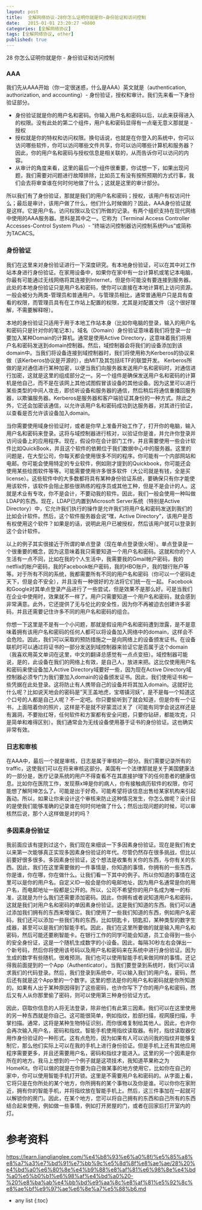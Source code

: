 ```yaml
---
layout: post
title:  全解网络协议-28你怎么证明你就是你~身份验证和访问控制
date:   2015-01-01 23:20:27 +0800
categories: [全解网络协议]
tags: [全解网络协议, other]
published: true
---
```




28 你怎么证明你就是你 - 身份验证和访问控制
### AAA

我们先从AAA开始（你一定很迷惑，什么是AAA）英文就是（authentication, authorization, and accounting）- 身份验证，授权和审计。我们先来看一下身份验证部分。

* 身份验证就是你的用户名和密码。你输入用户名和密码以后，以此来获得进入的权限。没有此处的第二个组件，用户名和密码显得有一点毫无意义那就是 - 授权
* 授权就是你的特权和访问权限。换句话说，也就是在你登入的系统中，你可以访问哪些软件，你可以访问哪些文件共享，你可以访问哪些计算机和服务器？因此，你的用户名和密码与授权信息是相关联的，从而告诉你可以访问的内容。
* 从审计的角度来看，这里的最后一个组件很重要，你试想一下，如果出现问题，我们需要对问题进行故障排除，比如员工有没有按照预期的方式行事，我们会去将审查谁在何时何地做了什么；这就是这里的审计部分。

所以我们有了身份验证，那就是我们的用户名和密码；授权，该用户有权访问什么；最后是审计，该用户做了什么，他们什么时候做的？因此，AAA身份验证就是这样。它是用户名，访问权限以及它们所做的记录。有两个组织支持在现代网络中使用的AAA服务器。思科是其中之一。它称为（Terminal Access Controller Accesses-Control System Plus）- “终端访问控制器访问控制系统Plus”或简称为TACACS。

### 身份验证

我们在这里来对身份验证进行一下深度研究。有本地身份验证，可以在其中对工作站本身进行身份验证。在家用设备中，如果你在家中有一台计算机或笔记本电脑，你最有可能通过无线网络将其连接到Internet，但是你可能没有要连接到服务器。此处的本地身份验证只是用户名和密码，使你可以直接在本地计算机上访问资源。一般会被分为两类-管理员和普通用户。与管理员相比，通常普通用户只是具有查看的权限，而管理员具有在工作站上配置的权限，尤其是对配置文件（这个很好理解，不需要解释呀）。

本地的身份验证只适用于用于本地工作站本身（比如你电脑的登录，输入的用户名和密码只是针对你的笔记本）。域名（Domain）身份验证意味着我们将登录一台要加入某种Domain的计算机。通常是使用Active Directory，这意味着我们将用户名和密码发送到domain控制器。然后，域控制器会将我们的设备添加到该domain中。当我们将设备连接到域控制器时，我们将使用称为Kerberos的协议来做（该Kerberos协议是开源的），由MIT及其包括IETF的联盟开发。 Kerberos所做的是对通信进行某种加密，以便当我们向服务器发送用户名和密码时，对通信进行加密，这就是这里的组成部分之一。另一个组件是确保发送用户名和密码的计算机是他自己，而不是在该网上其他试图假冒该设备的其他设备。因为这里可以进行某些类型的中间人攻击，即侦听设备和服务器的通信，然后稍后将通信重播回服务器，以欺骗服务器。Kerberos是服务器和客户端验证其身份的一种方式。除此之外，它还会加密该通信，以允许该用户名和密码成功到达服务器，对其进行验证，以查看是否允许该设备加入domain。

当你需要使用域身份验证时，或者是你早上准备开始工作了，打开你的电脑，输入用户名和密码来登录。这将与域控制器进行核对，以验证你是谁，并允许你登录并访问设备上的应用程序。现在，假设你在会计部门工作，并且需要使用一些会计软件比如QuickBook，并且这个软件的依赖位于我们数据中心中的服务器。这里的问题是，在大型公司，你每天都会使用很多不同的程序。你可能有一个内部网站和电邮。你可能会使用特定的专业软件，例如刚才提到的Quickbook，你可能还会使用某些绘图软件等等。可能需要使用许多很多软件（大公司就是有钱，全是买license）。这些软件中的大多数都将具有某种身份验证系统，要确保只有你才能使用该软件，该软件会阻止那些很熟练的程序员或其他工种，但是不是会计的人。这就是术业有专攻，你不是会计，不要动我的软件。因此，我们一般会使用一种叫做LDAP的东西。现在，LDAP已内置到Microsoft Server系统（特别是Active Directory）中，它允许我们执行的操作是允许我们将用户名和密码发送到我们的比如会计软件。然后，这个软件服务器会说“嘿，Active Directory”，该用户是否有权使用这个软件？如果是的话，说明此用户已被授权，然后该用户就可以登录到这个会计软件。

以上的例子其实很接近于所谓的单点登录（现在单点登录很火呀）。单点登录是一个很重要的概念，因为这意味着我只需要知道一个用户名和密码。这就和你的个人生活有一点不同，比如在我的个人生活中，我需要我的Gmail帐户密码，我的netflix的帐户密码，我的Facebook帐户密码，我的HBO账户，我的银行账户等等。对于所有不同的系统，我都需要所有不同的用户名和密码（你可以一个密码走天下，但是会不安全），并且没有一种很好的方法将它们统一在一起。 Facebook和Google对其单点登录产品进行了一些尝试，但是效果不是那么好。可是当我们在企业中使用时，效果就不一样了。用户只需要知道一个用户名和密码，就会感到非常满意。此外，它还提供了无与伦比的安全性，因为你不再被迫去创建许多密码，并且还需要记住许多不同的用户名和密码的组合。

你想一下这里是不是有一个小问题，那就是假设用户名和密码遭到泄露，是不是意味着拥有该用户名和密码的任何人都可以将设备加入网络中的domain，这样会不会危险。因此，我们可以采取的预防措施之一是向网络上的设备颁发证书。在设备联机时可以通过将证书的一部分发送到域控制器来验证它是否属于这个domain（我喜欢用英文单词在这里，中文的翻译总感觉有一点点变扭）。域控制器可能说，是的，此设备在我们的网络上有效，是自己人，放进来把。这比仅使用用户名和密码来使设备加入Active Directory域要好一些，因为现在Active Directory域控制器必须专门为我们要加入domain的设备颁发证书。因此，我们使用证书和一些凭据在此处登录。这将防止有人携带自己的设备并将其加入domain。这就好比什么呢？比如说天地会的密码是”天王盖地虎，宝塔镇河妖“，是不是每一个知道这个口号的人都是自己人呢？不一定吧。你只要偷听到了就会知道，但是你有一个证书，上面陪着你的照片，这样是不是就不好蒙混过关了（可能有同学会说这样还是有漏洞，不要抬扛呀，任何软件和方案都有安全问题，只要你钻研，都能攻克，只是简单和难得区别）。我们通常会为无线设备使用基于证书的身份验证。这也确实非常有效。

### 日志和审核

在AAA中，最后一个就是审核，日志是属于审核的一部分。我们需要记录所有的traffic，这使我们可以在将来审核这部分。美国有一个法律那就是关于美国健康法的一部分是，医疗记录系统的用户不得查看不在其直接护理下的任何患者的健康信息。比如你在医院工作，发现蔡x坤是你的病人，你有接触病历软件的权限，你可能想了解阿坤怎么了。可能是出于好奇。可能希望将该信息出售给某家机构来引起轰动。所以，如果让你来设计这个审核来防止这种情况发生，你怎么做呢？设计目的是使我们能够准确的记录谁在何时何地做了什么；然后出现问题的时候，可以审核然后说，那个人这样做是对的吗？

### 多因素身份验证

我前面应该有提到过这个，我们现在来细谈一下多因素身份验证。现在是我们有史以来第一次能够真正实现多因素身份验证的年代。尽管仍然存在很多挑战，但比以前要好很多很多。多因素身份验证，这个想法是收集有关你的东西，与你有关的东西。因此，我们在这里需要做的一件事情是，你知道的事情，你拥有的一些东西，你是谁，你在哪，你在做什么。让我们看一下其中的例子。所以你知道的事情在这里可以是你的用户名。自定义ID一般会是你的电邮地址，因为用户名通常是你的用户名，而电邮地址一般都是公开的。所以，公司不希望你的用户名成为唯一的标准，这就是为什么我们还需要添加密码。因此，你拥有或者说知道用户名和密码，这就是我们对用户名和密码的单因素身份验证。这是我们知道的东西。我们可以通过添加我们拥有的东西来增强它。我们使用了一些我们知道的东西，例如用户名密码，我们还可以添加一些我们有的东西，比如钥匙卡，钥匙扣，某种类型的数字生成器，甚至可以是我们的智能手机。因此，我们在这里所要做的就是输入用户名和密码，然后可能还要刷智能卡。在银行工作的同学可能会知道，员工会得到一些小的安全身份证，这是一个随机生成数字的小设备。因此，每隔30秒左右会弹出一个新号码，然后你将使用该号码以及用户名和密码来在系统中进行身份验证。因为生成的数字有些随机，很难预测。我们也可以使用智能手机来做同样的事情。还记得我前面提到的一个App（Authenticator）。当我们要登录到系统时，我们可以请求我们的代码登录。然后，我们登录到系统中，可以输入我们的用户名，密码，然后还有就是这个App里的一个数字。这里的想法是你的用户名和密码就是你所知道的。如果有人出于某种原因得到了这些密码，也许你写下了你的用户名和密码，然后又有人从你那里偷了密码，则可以使用第三种身份验证方式。

因此，窃取你信息的人将无法登录，除非他们有此第三因素。我们可以在这里使用的另一种东西就是你自己。这可能很简单，例如指纹，脸部扫描，视网膜扫描，手掌扫描。通常，这将是某种生物特征识别，而你很难复制给其他人。因此，也许你会再次输入用户名，密码和指纹。智能手机使用指纹读取器。有时，指纹读取器仅用作身份验证的一种形式。这有点危险，因为如果有人可以访问我的指纹并能够复制它，那么他们实际上可以在我的手机上进行身份验证。但是手机上还有其他应用程序需要更多，并且还需要用户名，密码和指纹才能进入。这里的另一个因素是你所在的地方。我马上想到的一个例子就是这项技术，我知道苹果称之为HomeKit。你可以做的就是在你要为自己做某事的地方使用它，比如你在自己的家中，你可以使用智能手机打开锁。这里是不需要用户名和密码的。从字面上看，它将只是在你所处的某个地方，你所拥有的某个事物以及你是谁。可以你你在家附近，拥有你的智能手机，并将指纹放在智能手机上。然后，这三件事加在一起就可以解锁你的房门。因此，在某个地方，您可以将自己拥有的东西和自己所有的东西结合起来使用，例如做一些事情，例如打开房屋的门，或者在回家后打开室内的灯。




# 参考资料

https://learn.lianglianglee.com/%e4%b8%93%e6%a0%8f/%e5%85%a8%e8%a7%a3%e7%bd%91%e7%bb%9c%e5%8d%8f%e8%ae%ae/28%20%e4%bd%a0%e6%80%8e%e4%b9%88%e8%af%81%e6%98%8e%e4%bd%a0%e5%b0%b1%e6%98%af%e4%bd%a0%20-%20%e8%ba%ab%e4%bb%bd%e9%aa%8c%e8%af%81%e5%92%8c%e8%ae%bf%e9%97%ae%e6%8e%a7%e5%88%b6.md

* any list
{:toc}
